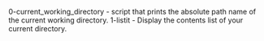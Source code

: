 0-current_working_directory - script that prints the absolute path name of the current working directory.
1-listit - Display the contents list of your current directory.
